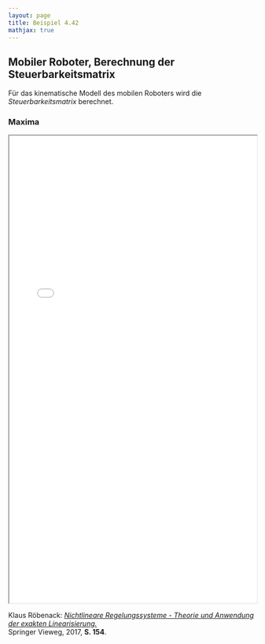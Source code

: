 ```yaml
---
layout: page
title: Beispiel 4.42
mathjax: true
---
```


## Mobiler Roboter, Berechnung der Steuerbarkeitsmatrix

Für das kinematische Modell des mobilen Roboters wird die *Steuerbarkeitsmatrix* berechnet.

### Maxima

<iframe src="Roboter_Steuerbarkeitsmatrix.html" width="100%" height="950"></iframe>


Klaus Röbenack:
[*Nichtlineare Regelungssysteme - Theorie und Anwendung der exakten Linearisierung.*](https://link.springer.com/book/10.1007/978-3-662-44091-9)   
Springer Vieweg, 2017, **S. 154**.

